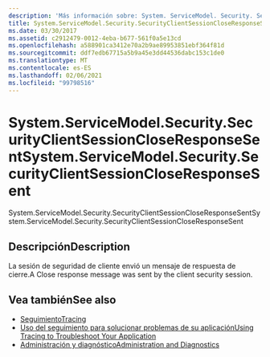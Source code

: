 ```yaml
---
description: 'Más información sobre: System. ServiceModel. Security. SecurityClientSessionCloseResponseSent'
title: System.ServiceModel.Security.SecurityClientSessionCloseResponseSent
ms.date: 03/30/2017
ms.assetid: c2912479-0012-4eba-b677-561f0a5e13cd
ms.openlocfilehash: a588901ca3412e70a2b9ae89953851ebf364f81d
ms.sourcegitcommit: ddf7edb67715a5b9a45e3dd44536dabc153c1de0
ms.translationtype: MT
ms.contentlocale: es-ES
ms.lasthandoff: 02/06/2021
ms.locfileid: "99798516"
---
```

# <a name="systemservicemodelsecuritysecurityclientsessioncloseresponsesent"></a><span data-ttu-id="40032-103">System.ServiceModel.Security.SecurityClientSessionCloseResponseSent</span><span class="sxs-lookup"><span data-stu-id="40032-103">System.ServiceModel.Security.SecurityClientSessionCloseResponseSent</span></span>

<span data-ttu-id="40032-104">System.ServiceModel.Security.SecurityClientSessionCloseResponseSent</span><span class="sxs-lookup"><span data-stu-id="40032-104">System.ServiceModel.Security.SecurityClientSessionCloseResponseSent</span></span>  
  
## <a name="description"></a><span data-ttu-id="40032-105">Descripción</span><span class="sxs-lookup"><span data-stu-id="40032-105">Description</span></span>  

 <span data-ttu-id="40032-106">La sesión de seguridad de cliente envió un mensaje de respuesta de cierre.</span><span class="sxs-lookup"><span data-stu-id="40032-106">A Close response message was sent by the client security session.</span></span>  
  
## <a name="see-also"></a><span data-ttu-id="40032-107">Vea también</span><span class="sxs-lookup"><span data-stu-id="40032-107">See also</span></span>

- [<span data-ttu-id="40032-108">Seguimiento</span><span class="sxs-lookup"><span data-stu-id="40032-108">Tracing</span></span>](index.md)
- [<span data-ttu-id="40032-109">Uso del seguimiento para solucionar problemas de su aplicación</span><span class="sxs-lookup"><span data-stu-id="40032-109">Using Tracing to Troubleshoot Your Application</span></span>](using-tracing-to-troubleshoot-your-application.md)
- [<span data-ttu-id="40032-110">Administración y diagnóstico</span><span class="sxs-lookup"><span data-stu-id="40032-110">Administration and Diagnostics</span></span>](../index.md)
